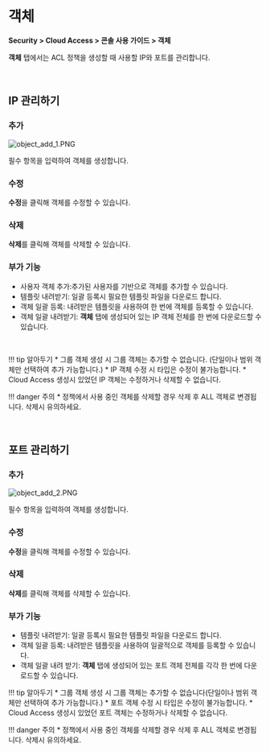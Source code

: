 # 객체

**Security > Cloud Access > 콘솔 사용 가이드 > 객체**

**객체** 탭에서는 ACL 정책을 생성할 때 사용할 IP와 포트를 관리합니다.

<br>

## IP 관리하기

### 추가

![object_add_1.PNG](https://kr1-api-object-storage.nhncloudservice.com/v1/AUTH_2acdfabf4efe4efc8a04c00b348110c9/cdn_origin/prod_cloud_access/2025.06.24/object_add_1.png)

필수 항목을 입력하여 객체를 생성합니다.

### 수정

**수정**을 클릭해 객체를 수정할 수 있습니다.

### 삭제

**삭제**를 클릭해 객체를 삭제할 수 있습니다.

### 부가 기능

* 사용자 객체 추가:추가된 사용자를 기반으로 객체를 추가할 수 있습니다.
* 템플릿 내려받기: 일괄 등록시 필요한 템플릿 파일을 다운로드 합니다.
* 객체 일괄 등록: 내려받은 템플릿을 사용하여 한 번에 객체를 등록할 수 있습니다.
* 객체 일괄 내려받기: **객체** 탭에 생성되어 있는 IP 객체 전체를 한 번에 다운로드할 수 있습니다.

<br>

!!! tip 알아두기
    * 그룹 객체 생성 시 그룹 객체는 추가할 수 없습니다.
    (단일이나 범위 객체만 선택하여 추가 가능합니다.)
    * IP 객체 수정 시 타입은 수정이 불가능합니다.
    * Cloud Access 생성시 있었던 IP 객체는 수정하거나 삭제할 수 없습니다.

!!! danger 주의
    * 정책에서 사용 중인 객체를 삭제할 경우 삭제 후 ALL 객체로 변경됩니다. 삭제시 유의하세요.

<br>

## 포트 관리하기

### 추가

![object_add_2.PNG](https://kr1-api-object-storage.nhncloudservice.com/v1/AUTH_2acdfabf4efe4efc8a04c00b348110c9/cdn_origin/prod_cloud_access/2025.06.24/object_add_2.png)

필수 항목을 입력하여 객체를 생성합니다.

### 수정

**수정**을 클릭해 객체를 수정할 수 있습니다.

### 삭제

**삭제**를 클릭해 객체를 삭제할 수 있습니다.

### 부가 기능

* 템플릿 내려받기: 일괄 등록시 필요한 템플릿 파일을 다운로드 합니다.
* 객체 일괄 등록: 내려받은 템플릿을 사용하여 일괄적으로 객체를 등록할 수 있습니다.
* 객체 일괄 내려 받기: **객체** 탭에 생성되어 있는 포트 객체 전체를 각각 한 번에 다운로드할 수 있습니다.


!!! tip 알아두기
    * 그룹 객체 생성 시 그룹 객체는 추가할 수 없습니다(단일이나 범위 객체만 선택하여 추가 가능합니다.)
    * 포트 객체 수정 시 타입은 수정이 불가능합니다.
    * Cloud Access 생성시 있었던 포트 객체는 수정하거나 삭제할 수 없습니다.

!!! danger 주의
    * 정책에서 사용 중인 객체를 삭제할 경우 삭제 후 ALL 객체로 변경됩니다. 삭제시 유의하세요.